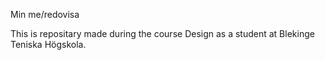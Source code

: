 Min me/redovisa


This is repositary made during the course Design as a student at Blekinge Teniska Högskola.
